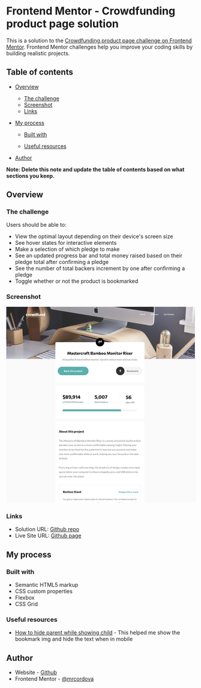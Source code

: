 # Frontend Mentor - Crowdfunding product page solution

This is a solution to the [Crowdfunding product page challenge on Frontend Mentor](https://www.frontendmentor.io/challenges/crowdfunding-product-page-7uvcZe7ZR). Frontend Mentor challenges help you improve your coding skills by building realistic projects.

## Table of contents

- [Overview](#overview)
  - [The challenge](#the-challenge)
  - [Screenshot](#screenshot)
  - [Links](#links)
- [My process](#my-process)

  - [Built with](#built-with)

  - [Useful resources](#useful-resources)

- [Author](#author)

**Note: Delete this note and update the table of contents based on what sections you keep.**

## Overview

### The challenge

Users should be able to:

- View the optimal layout depending on their device's screen size
- See hover states for interactive elements
- Make a selection of which pledge to make
- See an updated progress bar and total money raised based on their pledge total after confirming a pledge
- See the number of total backers increment by one after confirming a pledge
- Toggle whether or not the product is bookmarked

### Screenshot

![](./images/screenshot.png)

### Links

- Solution URL: [Github repo](https://github.com/mrcordova/Crowdfunding-product-page)
- Live Site URL: [Github page](hhttps://mrcordova.github.io/Crowdfunding-product-page/)

## My process

### Built with

- Semantic HTML5 markup
- CSS custom properties
- Flexbox
- CSS Grid

### Useful resources

- [How to hide parent while showing child](https://stackoverflow.com/questions/5521387/show-child-div-within-hidden-parent-div) - This helped me show the bookmark img and hide the text when in mobile

## Author

- Website - [Github](https://github.com/mrcordova?tab=repositories)
- Frontend Mentor - [@mrcordova](https://www.frontendmentor.io/profile/mrcordova)
